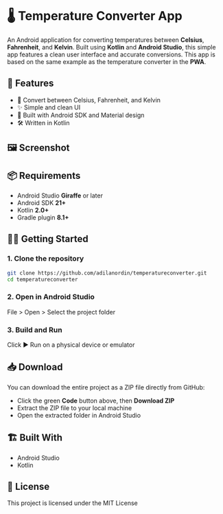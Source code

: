# 🌡️ Temperature Converter App

An Android application for converting temperatures between **Celsius**, **Fahrenheit**, and **Kelvin**. Built using **Kotlin** and **Android Studio**, this simple app features a clean user interface and accurate conversions. This app is based on the same example as the temperature converter in the **PWA**.

## 🚀 Features

- 🔁 Convert between Celsius, Fahrenheit, and Kelvin
- ✨ Simple and clean UI
- 📱 Built with Android SDK and Material design
- 🛠️ Written in Kotlin

## 🖼️ Screenshot

## 📦 Requirements

- Android Studio **Giraffe** or later
- Android SDK **21+**
- Kotlin **2.0+**
- Gradle plugin **8.1+**

## 🧑‍💻 Getting Started

### 1. Clone the repository

```bash
git clone https://github.com/adilanordin/temperatureconverter.git
cd temperatureconverter
```

### **2. Open in Android Studio**
File > Open > Select the project folder

### **3. Build and Run**
Click ▶️ Run on a physical device or emulator

## 📥 Download

You can download the entire project as a ZIP file directly from GitHub:

- Click the green **Code** button above, then **Download ZIP**
- Extract the ZIP file to your local machine
- Open the extracted folder in Android Studio

## 🏗️ Built With

- Android Studio
- Kotlin

## 📃 License

This project is licensed under the MIT License
